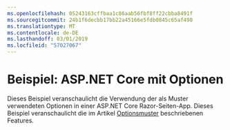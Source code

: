 ```yaml
---
ms.openlocfilehash: 05243163cffbaa1c86aab56fbf8ff22cbba8491f
ms.sourcegitcommit: 24b1f6decbb17bb22a45166e5fdb0845c65af498
ms.translationtype: MT
ms.contentlocale: de-DE
ms.lasthandoff: 03/01/2019
ms.locfileid: "57027067"
---
```

# <a name="aspnet-core-options-sample"></a>Beispiel: ASP.NET Core mit Optionen

Dieses Beispiel veranschaulicht die Verwendung der als Muster verwendeten Optionen in einer ASP.NET Core Razor-Seiten-App. Dieses Beispiel veranschaulicht die im Artikel [Optionsmuster](https://docs.microsoft.com/aspnet/core/fundamentals/configuration/options) beschriebenen Features.
